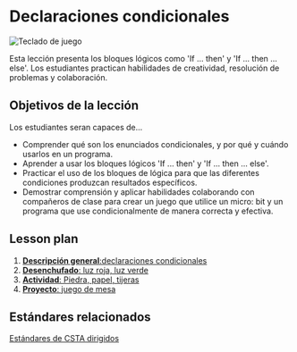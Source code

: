 # Declaraciones condicionales

![Teclado de juego](/static/courses/csintro/conditionals/cover.jpg)

Esta lección presenta los bloques lógicos como 'If ... then' y 'If ... then ... else'. Los estudiantes practican habilidades de creatividad, resolución de problemas y colaboración.

## Objetivos de la lección
Los estudiantes seran capaces de...

* Comprender qué son los enunciados condicionales, y por qué y cuándo usarlos en un programa.
* Aprender a usar los bloques lógicos 'If ... then' y 'If ... then ... else'.
* Practicar el uso de los bloques de lógica para que las diferentes condiciones produzcan resultados específicos.
* Demostrar comprensión y aplicar habilidades colaborando con compañeros de clase para crear un juego que utilice un micro: bit y un programa que use condicionalmente de manera correcta y efectiva. 

## Lesson plan

1. [**Descripción general**:declaraciones condicionales](/courses/csintro/conditionals/overview)
2. [**Desenchufado**: luz roja, luz verde](/courses/csintro/conditionals/unplugged)
3. [**Actividad**: Piedra, papel, tijeras](/courses/csintro/conditionals/activity)
4. [**Proyecto**:  juego de mesa](/courses/csintro/conditionals/project)

## Estándares relacionados

[Estándares de CSTA dirigidos](/courses/csintro/conditionals/standards)
